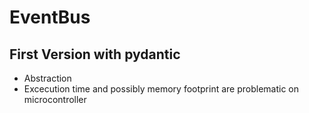 # EventBus

## First Version with pydantic

- Abstraction
- Excecution time and possibly memory footprint are problematic on microcontroller

